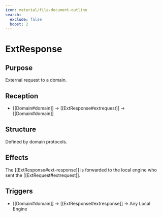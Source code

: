 ```yaml
---
icon: material/file-document-outline
search:
  exclude: false
  boost: 2
---
```


# ExtResponse

## Purpose

<!-- --8<-- [start:purpose] -->
External request to a domain.
<!-- --8<-- [end:purpose] -->

## Reception

<!-- --8<-- [start:reception] -->
- [[Domain#domain]] $\to$ [[ExtResponse#extrequest]] $\to$ [[Domain#domain]]
<!-- --8<-- [end:reception] -->

## Structure

Defined by domain protocols.

## Effects

The [[ExtResponse#ext-response]] is forwarded to the local engine who sent the [[ExtRequest#extrequest]].

## Triggers

<!-- --8<-- [start:triggers] -->
- [[Domain#domain]] $\to$ [[ExtResponse#extresponse]] $\to$ Any Local Engine
<!-- --8<-- [end:triggers] -->
